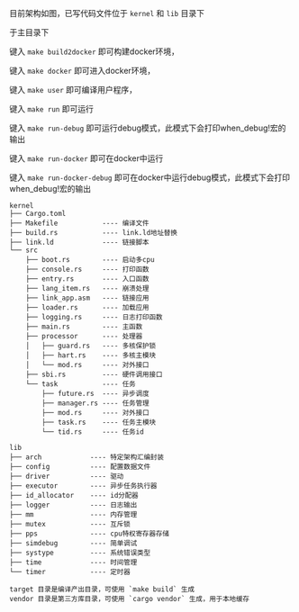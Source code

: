 目前架构如图，已写代码文件位于 `kernel` 和 `lib` 目录下

于主目录下

键入 `make build2docker` 即可构建docker环境，

键入 `make docker` 即可进入docker环境，

键入 `make user` 即可编译用户程序，

键入 `make run` 即可运行

键入 `make run-debug` 即可运行debug模式，此模式下会打印when_debug!宏的输出

键入 `make run-docker` 即可在docker中运行

键入 `make run-docker-debug` 即可在docker中运行debug模式，此模式下会打印when_debug!宏的输出

```
kernel
├── Cargo.toml
├── Makefile           ---- 编译文件
├── build.rs           ---- link.ld地址替换
├── link.ld            ---- 链接脚本
└── src
    ├── boot.rs        ---- 启动多cpu 
    ├── console.rs     ---- 打印函数
    ├── entry.rs       ---- 入口函数
    ├── lang_item.rs   ---- 崩溃处理
    ├── link_app.asm   ---- 链接应用
    ├── loader.rs      ---- 加载应用
    ├── logging.rs     ---- 日志打印函数
    ├── main.rs        ---- 主函数
    ├── processor      ---- 处理器
    │   ├── guard.rs   ---- 多核保护锁
    │   ├── hart.rs    ---- 多核主模块
    │   └── mod.rs     ---- 对外接口
    ├── sbi.rs         ---- 硬件调用接口
    └── task           ---- 任务
        ├── future.rs  ---- 异步调度
        ├── manager.rs ---- 任务管理
        ├── mod.rs     ---- 对外接口
        ├── task.rs    ---- 任务主模块
        └── tid.rs     ---- 任务id

lib
├── arch            ---- 特定架构汇编封装
├── config          ---- 配置数据文件
├── driver          ---- 驱动
├── executor        ---- 异步任务执行器
├── id_allocator    ---- id分配器
├── logger          ---- 日志输出
├── mm              ---- 内存管理
├── mutex           ---- 互斥锁
├── pps             ---- cpu特权寄存器存储
├── simdebug        ---- 简单调试
├── systype         ---- 系统错误类型
├── time            ---- 时间管理
└── timer           ---- 定时器

target 目录是编译产出目录，可使用 `make build` 生成
vendor 目录是第三方库目录，可使用 `cargo vendor` 生成，用于本地缓存
```


